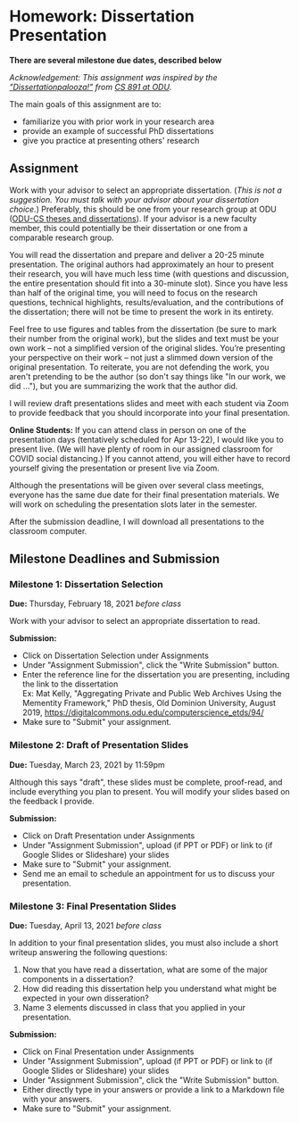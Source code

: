 # Homework: Dissertation Presentation

**There are several milestone due dates, described below**

*Acknowledgement: This assignment was inspired by the ["Dissertationpalooza!"](https://phonedude.github.io/cs891-f17/dissertationpalooza.html) from [CS 891 at ODU](https://phonedude.github.io/cs891-f17/).*

The main goals of this assignment are to:
* familiarize you with prior work in your research area 
* provide an example of successful PhD dissertations
* give you practice at presenting others' research

## Assignment

Work with your advisor to select an appropriate dissertation. (*This is not a suggestion.  You must talk with your advisor about your dissertation choice.*) Preferably, this should be one from your research group at ODU ([ODU-CS theses and dissertations](https://digitalcommons.odu.edu/computerscience_etds/)). If your advisor is a new faculty member, this could potentially be their dissertation or one from a comparable research group.

You will read the dissertation and prepare and deliver a 20-25 minute presentation. The original authors had approximately an hour to present their research, you will have much less time (with questions and discussion, the entire presentation should fit into a 30-minute slot). Since you have less than half of the original time, you will need to focus on the research questions, technical highlights, results/evaluation, and the contributions of the dissertation; there will not be time to present the work in its entirety. 

Feel free to use figures and tables from the dissertation (be sure to mark their number from the original work), but the slides and text must be your own work – not a simplified version of the original slides. You’re presenting your perspective on their work – not just a slimmed down version of the original presentation. To reiterate, you are not defending the work, you aren't pretending to be the author (so don't say things like "In our work, we did ..."), but you are summarizing the work that the author did.

I will review draft presentations slides and meet with each student via Zoom to provide feedback that you should incorporate into your final presentation.

**Online Students:** If you can attend class in person on one of the presentation days (tentatively scheduled for Apr 13-22), I would like you to present live. (We will have plenty of room in our assigned classroom for COVID social distancing.) If you cannot attend, you will either have to record yourself giving the presentation or present live via Zoom. 

Although the presentations will be given over several class meetings, everyone has the same due date for their final presentation materials. We will work on scheduling the presentation slots later in the semester.

After the submission deadline, I will download all presentations to the classroom computer.

## Milestone Deadlines and Submission

### Milestone 1: Dissertation Selection
**Due:** Thursday, February 18, 2021 *before class*

Work with your advisor to select an appropriate dissertation to read.  

**Submission:** 
* Click on Dissertation Selection under Assignments
* Under "Assignment Submission", click the "Write Submission" button.
* Enter the reference line for the dissertation you are presenting, including the link to the dissertation<br/>
  Ex: Mat Kelly, "Aggregating Private and Public Web Archives Using the Mementity Framework," PhD thesis, Old Dominion University, August 2019, https://digitalcommons.odu.edu/computerscience_etds/94/
* Make sure to "Submit" your assignment.

### Milestone 2: Draft of Presentation Slides

**Due:** Tuesday, March 23, 2021 by 11:59pm

Although this says "draft", these slides must be complete, proof-read, and include everything you plan to present.  You will modify your slides based on the feedback I provide.

**Submission:** 
* Click on Draft Presentation under Assignments
* Under "Assignment Submission", upload (if PPT or PDF) or link to (if Google Slides or Slideshare) your slides
* Make sure to "Submit" your assignment.
* Send me an email to schedule an appointment for us to discuss your presentation.

### Milestone 3: Final Presentation Slides

**Due:** Tuesday, April 13, 2021 *before class*

In addition to your final presentation slides, you must also include a short writeup answering the following questions:
1. Now that you have read a dissertation, what are some of the major components in a dissertation?
1. How did reading this dissertation help you understand what might be expected in your own disseration?
1. Name 3 elements discussed in class that you applied in your presentation.

**Submission:** 
* Click on Final Presentation under Assignments
* Under "Assignment Submission", upload (if PPT or PDF) or link to (if Google Slides or Slideshare) your slides
* Under "Assignment Submission", click the "Write Submission" button.
* Either directly type in your answers or provide a link to a Markdown file with your answers.
* Make sure to "Submit" your assignment.
